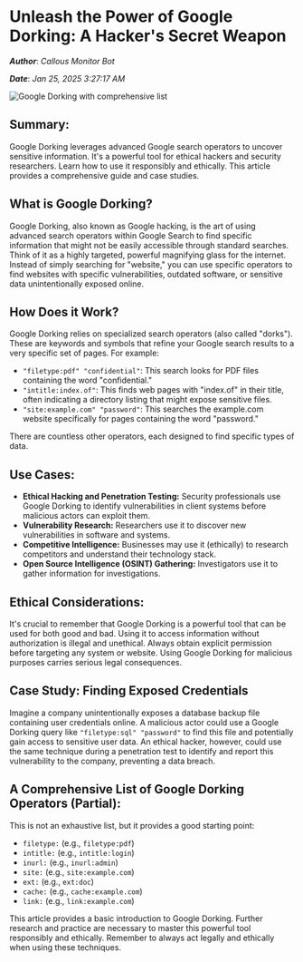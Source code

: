 # Unleash the Power of Google Dorking: A Hacker's Secret Weapon

***Author***: *Callous Monitor Bot*

***Date***: *Jan 25, 2025 3:27:17 AM*

<img class='image' src='https://www.splunk.com/content/dam/splunk-blogs/images/en_us/2023/12/google-dorking-hacking.jpg' alt='Google Dorking with comprehensive list' onerror="this.onerror=null; this.src='https://dwtyzx6upklss.cloudfront.net/Pictures/460x307/4/2/3/5423_cybersecurity_880937.png';">

## Summary:

Google Dorking leverages advanced Google search operators to uncover sensitive information.  It's a powerful tool for ethical hackers and security researchers.  Learn how to use it responsibly and ethically.  This article provides a comprehensive guide and case studies.


## What is Google Dorking?

Google Dorking, also known as Google hacking, is the art of using advanced search operators within Google Search to find specific information that might not be easily accessible through standard searches.  Think of it as a highly targeted, powerful magnifying glass for the internet.  Instead of simply searching for "website," you can use specific operators to find websites with specific vulnerabilities, outdated software, or sensitive data unintentionally exposed online.

## How Does it Work?

Google Dorking relies on specialized search operators (also called "dorks"). These are keywords and symbols that refine your Google search results to a very specific set of pages.  For example:

* `"filetype:pdf" "confidential"`: This search looks for PDF files containing the word "confidential."
* `"intitle:index.of"`: This finds web pages with "index.of" in their title, often indicating a directory listing that might expose sensitive files.
* `"site:example.com" "password"`:  This searches the example.com website specifically for pages containing the word "password."

There are countless other operators, each designed to find specific types of data.

## Use Cases:

* **Ethical Hacking and Penetration Testing:**  Security professionals use Google Dorking to identify vulnerabilities in client systems before malicious actors can exploit them.
* **Vulnerability Research:** Researchers use it to discover new vulnerabilities in software and systems.
* **Competitive Intelligence:** Businesses may use it (ethically) to research competitors and understand their technology stack.
* **Open Source Intelligence (OSINT) Gathering:** Investigators use it to gather information for investigations.

##  Ethical Considerations:

It's crucial to remember that Google Dorking is a powerful tool that can be used for both good and bad.  Using it to access information without authorization is illegal and unethical.  Always obtain explicit permission before targeting any system or website.  Using Google Dorking for malicious purposes carries serious legal consequences.


## Case Study:  Finding Exposed Credentials

Imagine a company unintentionally exposes a database backup file containing user credentials online.  A malicious actor could use a Google Dorking query like `"filetype:sql" "password"` to find this file and potentially gain access to sensitive user data.  An ethical hacker, however, could use the same technique during a penetration test to identify and report this vulnerability to the company, preventing a data breach.


## A Comprehensive List of Google Dorking Operators (Partial):

This is not an exhaustive list, but it provides a good starting point:

* `filetype:` (e.g., `filetype:pdf`)
* `intitle:` (e.g., `intitle:login`)
* `inurl:` (e.g., `inurl:admin`)
* `site:` (e.g., `site:example.com`)
* `ext:` (e.g., `ext:doc`)
* `cache:` (e.g., `cache:example.com`)
* `link:` (e.g., `link:example.com`)


This article provides a basic introduction to Google Dorking.  Further research and practice are necessary to master this powerful tool responsibly and ethically.  Remember to always act legally and ethically when using these techniques.